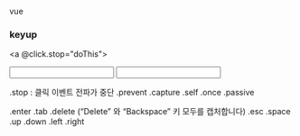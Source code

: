 vue

### keyup
<a @click.stop="doThis"></a>
<form @submit.prevent="onSubmit"></form>
<input @keyup.enter="submit">
<input @keyup.page-down="onPageDown">

.stop  : 클릭 이벤트 전파가 중단
.prevent
.capture
.self
.once
.passive

.enter
.tab
.delete (“Delete” 와 “Backspace” 키 모두를 캡처합니다)
.esc
.space
.up
.down
.left
.right
